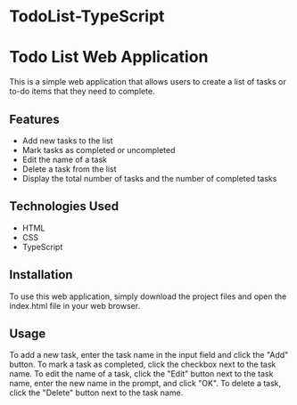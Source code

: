 # TodoList-TypeScript

# Todo List Web Application
This is a simple web application that allows users to create a list of tasks or to-do items that they need to complete.

## Features
* Add new tasks to the list
* Mark tasks as completed or uncompleted
* Edit the name of a task
* Delete a task from the list
* Display the total number of tasks and the number of completed tasks

## Technologies Used
* HTML
* CSS
* TypeScript

## Installation
To use this web application, simply download the project files and open the index.html file in your web browser.

## Usage
To add a new task, enter the task name in the input field and click the "Add" button. To mark a task as completed, click the checkbox next to the task name. To edit the name of a task, click the "Edit" button next to the task name, enter the new name in the prompt, and click "OK". To delete a task, click the "Delete" button next to the task name.